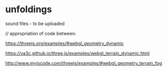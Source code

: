 # unfoldings

sound files -  to be uploaded

// appropriation of code between:  

https://threejs.org/examples/#webgl_geometry_dynamic

https://va3c.github.io/three.js/examples/webgl_terrain_dynamic.html

http://www.myjscode.com/threejs/examples/#webgl_geometry_terrain_fog
